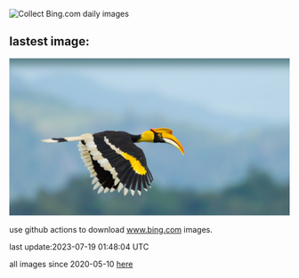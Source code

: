 ![Collect Bing.com daily images](https://github.com/counter2015/bing-daily-images/workflows/Collect%20Bing.com%20daily%20images/badge.svg)
## lastest image:
![](images/BucerosBicornis.jpg)

use github actions to download www.bing.com images.

last update:2023-07-19 01:48:04 UTC

all images since 2020-05-10 [here](https://github.com/counter2015/bing-daily-images/tree/master/images) 
